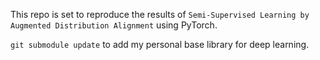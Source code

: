 This repo is set to reproduce the results of `Semi-Supervised Learning by Augmented Distribution Alignment` using PyTorch.


`git submodule update` to add my personal base library for deep learning.